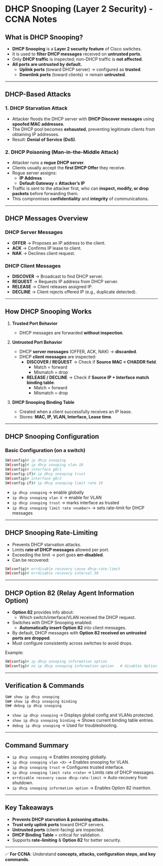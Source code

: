 
# DHCP Snooping (Layer 2 Security) - CCNA Notes

## What is DHCP Snooping?

- **DHCP Snooping** is a **Layer 2 security feature** of Cisco switches.  
- It is used to **filter DHCP messages** received on **untrusted ports**.  
- Only **DHCP traffic** is inspected; non-DHCP traffic is **not affected**.  
- **All ports are untrusted by default.**  
  - **Uplink ports** (toward DHCP server) → configured as **trusted**.  
  - **Downlink ports** (toward clients) → remain **untrusted**.  

---

## DHCP-Based Attacks

### 1. DHCP Starvation Attack  
- Attacker floods the DHCP server with **DHCP Discover messages** using **spoofed MAC addresses**.  
- The DHCP pool becomes **exhausted**, preventing legitimate clients from obtaining IP addresses.  
- Result: **Denial of Service (DoS)**.  

### 2. DHCP Poisoning (Man-in-the-Middle Attack)  
- Attacker runs a **rogue DHCP server**.  
- Clients usually accept the **first DHCP Offer** they receive.  
- Rogue server assigns:  
  - **IP Address**  
  - **Default Gateway = Attacker’s IP**  
- Traffic is sent to the attacker first, who can **inspect, modify, or drop packets** before forwarding them.  
- This compromises **confidentiality** and **integrity** of communications.  

---

## DHCP Messages Overview

### DHCP Server Messages
- **OFFER** → Proposes an IP address to the client.  
- **ACK** → Confirms IP lease to client.  
- **NAK** → Declines client request.  

### DHCP Client Messages
- **DISCOVER** → Broadcast to find DHCP server.  
- **REQUEST** → Requests IP address from DHCP server.  
- **RELEASE** → Client releases assigned IP.  
- **DECLINE** → Client rejects offered IP (e.g., duplicate detected).  

---

## How DHCP Snooping Works

1. **Trusted Port Behavior**  
   - DHCP messages are forwarded **without inspection**.  

2. **Untrusted Port Behavior**  
   - DHCP **server messages** (OFFER, ACK, NAK) → **discarded**.  
   - DHCP **client messages** are inspected:  
     - **DISCOVER / REQUEST** → Check if **Source MAC = CHADDR field**.  
       - Match = forward  
       - Mismatch = drop  
     - **RELEASE / DECLINE** → Check if **Source IP + Interface match binding table**.  
       - Match = forward  
       - Mismatch = drop  

3. **DHCP Snooping Binding Table**  
   - Created when a client successfully receives an IP lease.  
   - Stores: **MAC, IP, VLAN, Interface, Lease time**.  

---

## DHCP Snooping Configuration

### Basic Configuration (on a switch)
```bash
SW(config)# ip dhcp snooping
SW(config)# ip dhcp snooping vlan 10
SW(config)# interface g0/1
SW(config-if)# ip dhcp snooping trust
SW(config)# interface g0/2
SW(config-if)# ip dhcp snooping limit rate 10
```

- `ip dhcp snooping` → enable globally  
- `ip dhcp snooping vlan X` → enable for VLAN  
- `ip dhcp snooping trust` → marks interface as trusted  
- `ip dhcp snooping limit rate <number>` → sets rate-limit for DHCP messages  

---

## DHCP Snooping Rate-Limiting

- Prevents DHCP starvation attacks.  
- Limits **rate of DHCP messages** allowed per port.  
- Exceeding the limit → port goes **err-disabled**.  
- Can be recovered:  
```bash
SW(config)# errdisable recovery cause dhcp-rate-limit
SW(config)# errdisable recovery interval 30
```  

---

## DHCP Option 82 (Relay Agent Information Option)

- **Option 82** provides info about:  
  - Which switch/interface/VLAN received the DHCP request.  
- Switches with DHCP Snooping enabled:  
  - **Automatically insert Option 82** into client messages.  
- By default, DHCP messages with **Option 82 received on untrusted ports are dropped**.  
- Must configure consistently across switches to avoid drops.  

Example:  
```bash
SW(config)# ip dhcp snooping information option
SW(config)# no ip dhcp snooping information option   # disables Option 82
```  

---

## Verification & Commands

```bash
SW# show ip dhcp snooping
SW# show ip dhcp snooping binding
SW# debug ip dhcp snooping
```

- `show ip dhcp snooping` → Displays global config and VLANs protected.  
- `show ip dhcp snooping binding` → Shows current binding table entries.  
- `debug ip dhcp snooping` → Used for troubleshooting.  

---

## Command Summary

- `ip dhcp snooping` → Enables snooping globally.  
- `ip dhcp snooping vlan <X>` → Enables snooping for VLAN.  
- `ip dhcp snooping trust` → Configures trusted interface.  
- `ip dhcp snooping limit rate <rate>` → Limits rate of DHCP messages.  
- `errdisable recovery cause dhcp-rate-limit` → Auto-recovery from shutdown.  
- `ip dhcp snooping information option` → Enables Option 82 insertion.  

---

## Key Takeaways

- **Prevents DHCP starvation & poisoning attacks.**  
- **Trust only uplink ports** toward DHCP servers.  
- **Untrusted ports** (client-facing) are inspected.  
- **DHCP Binding Table** = critical for validation.  
- Supports **rate-limiting** & **Option 82** for better security.  

---

✅ **For CCNA**: Understand **concepts, attacks, configuration steps, and key commands.**
